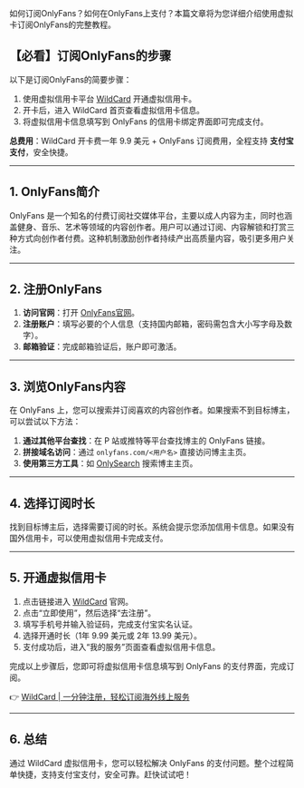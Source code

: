 如何订阅OnlyFans？如何在OnlyFans上支付？本篇文章将为您详细介绍使用虚拟卡订阅OnlyFans的完整教程。

## 【必看】订阅OnlyFans的步骤

以下是订阅OnlyFans的简要步骤：

1. 使用虚拟信用卡平台 [WildCard](https://bit.ly/bewildcard) 开通虚拟信用卡。
2. 开卡后，进入 WildCard 首页查看虚拟信用卡信息。
3. 将虚拟信用卡信息填写到 OnlyFans 的信用卡绑定界面即可完成支付。

**总费用**：WildCard 开卡费一年 9.9 美元 + OnlyFans 订阅费用，全程支持 **支付宝支付**，安全快捷。

---

## 1. OnlyFans简介

OnlyFans 是一个知名的付费订阅社交媒体平台，主要以成人内容为主，同时也涵盖健身、音乐、艺术等领域的内容创作者。用户可以通过订阅、内容解锁和打赏三种方式向创作者付费。这种机制激励创作者持续产出高质量内容，吸引更多用户关注。

---

## 2. 注册OnlyFans

1. **访问官网**：打开 [OnlyFans官网](https://onlyfans.com/)。
2. **注册账户**：填写必要的个人信息（支持国内邮箱，密码需包含大小写字母及数字）。
3. **邮箱验证**：完成邮箱验证后，账户即可激活。

---

## 3. 浏览OnlyFans内容

在 OnlyFans 上，您可以搜索并订阅喜欢的内容创作者。如果搜索不到目标博主，可以尝试以下方法：

1. **通过其他平台查找**：在 P 站或推特等平台查找博主的 OnlyFans 链接。
2. **拼接域名访问**：通过 `onlyfans.com/<用户名>` 直接访问博主主页。
3. **使用第三方工具**：如 [OnlySearch](https://onlysearch.co/) 搜索博主主页。

---

## 4. 选择订阅时长

找到目标博主后，选择需要订阅的时长。系统会提示您添加信用卡信息。如果没有国外信用卡，可以使用虚拟信用卡完成支付。

---

## 5. 开通虚拟信用卡

1. 点击链接进入 [WildCard](https://bit.ly/bewildcard) 官网。
2. 点击“立即使用”，然后选择“去注册”。
3. 填写手机号并输入验证码，完成支付宝实名认证。
4. 选择开通时长（1年 9.99 美元或 2年 13.99 美元）。
5. 支付成功后，进入“我的服务”页面查看虚拟信用卡信息。

完成以上步骤后，您即可将虚拟信用卡信息填写到 OnlyFans 的支付界面，完成订阅。

👉 [WildCard | 一分钟注册，轻松订阅海外线上服务](https://bit.ly/bewildcard)

---

## 6. 总结

通过 WildCard 虚拟信用卡，您可以轻松解决 OnlyFans 的支付问题。整个过程简单快捷，支持支付宝支付，安全可靠。赶快试试吧！